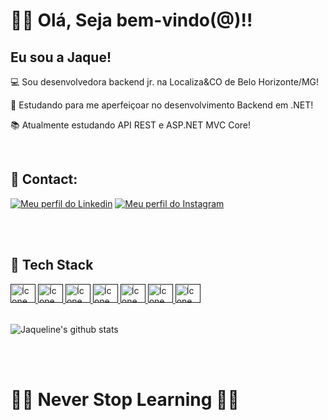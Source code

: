 # 👋🏽 Olá, Seja bem-vindo(@)!!
## Eu sou a Jaque!

💻 Sou desenvolvedora backend jr. na Localiza&CO de Belo Horizonte/MG!

🚀 Estudando para me aperfeiçoar no desenvolvimento Backend em .NET!

📚 Atualmente estudando API REST e ASP.NET MVC Core!

<br/>

## 🔗 Contact: 
[![Meu perfil do Linkedin](https://img.shields.io/badge/LinkedIn-0077B5?style=for-the-badge&logo=linkedin&logoColor=white)](https://www.linkedin.com/in/jaquelinersantos89/)
[![Meu perfil do Instagram](https://img.shields.io/badge/Instagram-E4405F?style=for-the-badge&logo=instagram&logoColor=white)](https://www.instagram.com/jrsjaqueline/)

<br/>
<br/>

## 🔧 Tech Stack

<a href="">
<img height="30" width="40" src="https://cdn.jsdelivr.net/gh/devicons/devicon/icons/javascript/javascript-original.svg" alt="Ícone do JavaScript" />
</a>

<a href="">
<img height="30" width="40" src="https://cdn.jsdelivr.net/gh/devicons/devicon/icons/html5/html5-original.svg" alt="Ícone do HTML" />
</a>

<a href="">
<img height="30" width="40" src="https://cdn.jsdelivr.net/gh/devicons/devicon/icons/css3/css3-original.svg" alt="Ícone do CSS" />
</a>

<a href="">
<img height="30" width="40" src="https://cdn.jsdelivr.net/gh/devicons/devicon/icons/csharp/csharp-original.svg" alt="Ícone do CSharp" />
</a>

<a href="">
<img height="30" width="40" src="https://cdn.jsdelivr.net/gh/devicons/devicon/icons/mysql/mysql-original.svg" alt="Ícone do MYSQL" />
</a>

<a href="">
<img height="30" width="40" src="https://cdn.jsdelivr.net/gh/devicons/devicon/icons/postgresql/postgresql-original.svg" / alt="Ícone do Postgresql">
</a>

<a href="">
<img height="30" width="40" src="https://cdn.jsdelivr.net/gh/devicons/devicon/icons/dot-net/dot-net-original-wordmark.svg" alt="Ícone do DotNet" />
</a>

<br/>
<br/>

![Jaqueline's github stats](https://github-readme-stats.vercel.app/api?username=JaquelineJRS&show_icons=true&theme=github_dark)

<br/>
<br/>

# 👊🏽 Never Stop Learning ✋🏽


